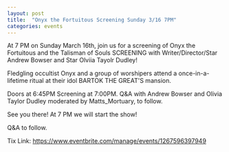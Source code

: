 ```yaml
---
layout: post
title:  "Onyx the Fortuitous Screening Sunday 3/16 7PM"
categories: events
---
```


At 7 PM on Sunday March 16th, join us for a screening of Onyx the Fortuitous and the Talisman of Souls SCREENING with Writer/Director/Star Andrew Bowser and Star Olviia Tayolr Dudley!

Fledgling occultist Onyx and a group of worshipers attend a once-in-a-lifetime ritual at their idol BARTOK THE GREAT'S mansion.

Doors at 6:45PM
Screening at 7:00PM.
Q&A with Andrew Bowser and Olivia Taylor Dudley moderated by Matts_Mortuary, to follow.

See you there!
At 7 PM we will start the show!

Q&A to follow.

Tix Link: https://www.eventbrite.com/manage/events/1267596397949
